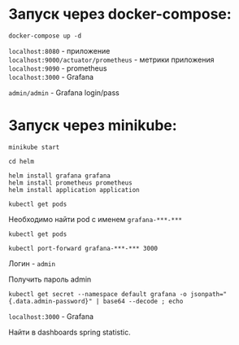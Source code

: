 <h1>Запуск через docker-compose:</h1>

```shell
docker-compose up -d
```
``localhost:8080`` - приложение \
``localhost:9000/actuator/prometheus`` - метрики приложения \
``localhost:9090`` - prometheus \
``localhost:3000`` - Grafana 

``admin/admin`` - Grafana login/pass

<h1>Запуск через minikube:</h1>

```shell
minikube start
```
```shell
cd helm
```
```shell
helm install grafana grafana
helm install prometheus prometheus
helm install application application
```
```shell
kubectl get pods
```

Необходимо найти pod с именем ``grafana-***-***``

```shell
kubectl get pods
```

```shell
kubectl port-forward grafana-***-*** 3000
```
Логин - ``admin``

Получить пароль admin
```shell
kubectl get secret --namespace default grafana -o jsonpath="{.data.admin-password}" | base64 --decode ; echo
```

``localhost:3000`` - Grafana 

Найти в dashboards spring statistic.
